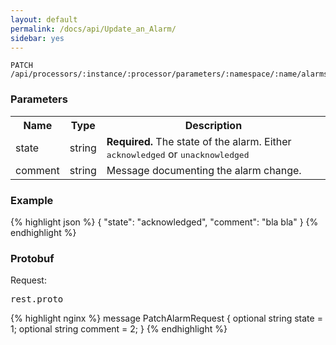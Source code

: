```yaml
---
layout: default
permalink: /docs/api/Update_an_Alarm/
sidebar: yes
---
```


    PATCH /api/processors/:instance/:processor/parameters/:namespace/:name/alarms/:id
    
### Parameters

<table class="inline">
  <tr>
    <th>Name</th>
    <th>Type</th>
    <th>Description</th>
  </tr>
  <tr>
    <td class="code">state</td>
    <td class="code">string</td>
    <td><strong>Required.</strong> The state of the alarm. Either <tt>acknowledged</tt> or <tt>unacknowledged</tt></td>
  </tr>
  <tr>
    <td class="code">comment</td>
    <td class="code">string</td>
    <td>Message documenting the alarm change.</td>
  </tr>
</table>

### Example

{% highlight json %}
{
  "state": "acknowledged",
  "comment": "bla bla"
}
{% endhighlight %}


### Protobuf

Request:

<pre class="r header">rest.proto</pre>
{% highlight nginx %}
message PatchAlarmRequest {
  optional string state = 1;
  optional string comment = 2;
}
{% endhighlight %}
